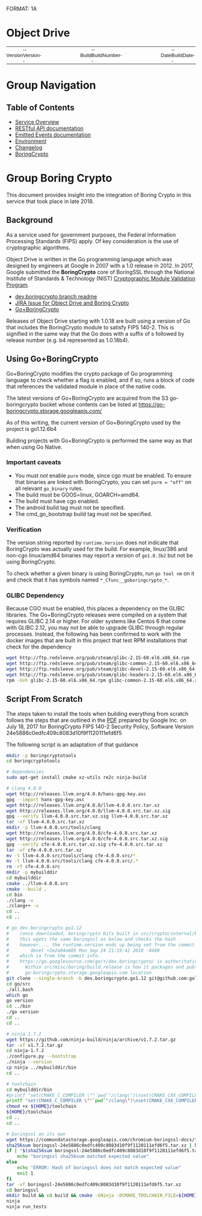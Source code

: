 
FORMAT: 1A

# Object Drive

<table style="width:100%;border:0px;padding:0px;border-spacing:0;border-collapse:collapse;font-family:Helvetica;font-size:10pt;vertical-align:center;"><tbody><tr><td style="padding:0px;font-size:10pt;">Version</td><td style="padding:0px;font-size:10pt;">--Version--</td><td style="width:20%;font-size:8pt;"> </td><td style="padding:0px;font-size:10pt;">Build</td><td style="padding:0px;font-size:10pt;">--BuildNumber--</td><td style="width:20%;font-size:8pt;"></td><td style="padding:0px;font-size:10pt;">Date</td><td style="padding:0px;font-size:10pt;">--BuildDate--</td></tr></tbody></table>

# Group Navigation

## Table of Contents

+ [Service Overview](../../)
+ [RESTful API documentation](rest.html)
+ [Emitted Events documentation](events.html)
+ [Environment](environment.html)
+ [Changelog](changelog.html)
+ [BoringCrypto](boringcrypto.html)

# Group Boring Crypto

This document provides insight into the integration of Boring Crypto in this service that took place in late 2018.

## Background

As a service used for government purposes, the Federal Information Processing Standards (FIPS)
apply. Of key consideration is the use of cryptographic algorithms.  

Object Drive is written in the Go programming language which was designed by engineers at Google in 2007 with a 1.0 release in 2012. In 2017, Google submitted the __BoringCrypto__ core of BoringSSL through the National Institute of Standards & Technology (NIST) [Cryptographic
Module Validation Program](https://csrc.nist.gov/Projects/cryptographic-module-validation-program/Standards). 

* [dev.boringcrypto branch readme](https://go.googlesource.com/go/+/refs/heads/dev.boringcrypto.go1.12/README.boringcrypto.md)
* [JIRA Issue for Object Drive and Boring Crypto](https://jira.di2e.net/browse/DIMEODS-1144)
* [Go+BoringCrypto](https://go.googlesource.com/go/+/refs/heads/dev.boringcrypto.go1.12/misc/boring/)

Releases of Object Drive starting with 1.0.18 are built using a version of Go that includes the BoringCrypto module to satisfy FIPS 140-2.  This is signified in the same way that the Go does with a suffix of `b` followed by release number (e.g. b4 represented as 1.0.18b4).


## Using Go+BoringCrypto

Go+BoringCrypto modifies the crypto package of Go programming language to check whether a flag is enabled, and if so, runs a block of code that references the validated module in place of the native code.

The latest versions of Go+BoringCrypto are acquired from the S3 go-boringcrypto bucket whose contents can be listed at https://go-boringcrypto.storage.googleapis.com/

As of this writing, the current version of Go+BoringCrypto used by the project is go1.12.6b4

Building projects with Go+BoringCrypto is performed the same way as that when using Go Native.

### Important caveats

- You must *not* enable `pure` mode, since cgo must be enabled. To ensure that binaries are linked with BoringCrypto, you can set `pure = "off"` on all relevant `go_binary` rules.
- The build must be GOOS=linux, GOARCH=amd64.
- The build must have cgo enabled.
- The android build tag must not be specified.
- The cmd_go_bootstrap build tag must not be specified.

### Verification

The version string reported by `runtime.Version` does not indicate that BoringCrypto
was actually used for the build. For example, linux/386 and non-cgo linux/amd64 binaries
may report a version of `go1.8.3b2` but not be using BoringCrypto.

To check whether a given binary is using BoringCrypto, run `go tool nm` on it and check
that it has symbols named `*_Cfunc__goboringcrypto_*`.

### GLIBC Dependency

Because CGO must be enabled, this places a dependency on the GLIBC libraries. The Go+BoringCrypto releases were compiled on a system that requires GLIBC 2.14 or higher.  For older systems like Centos 6 that come with GLIBC 2.12, you may not be able to upgrade GLIBC through regular processes. Instead, the following has been confirmed to work with the docker images that are built in this project that test RPM installations that check for the dependency

```bash
wget http://ftp.redsleeve.org/pub/steam/glibc-2.15-60.el6.x86_64.rpm
wget http://ftp.redsleeve.org/pub/steam/glibc-common-2.15-60.el6.x86_64.rpm
wget http://ftp.redsleeve.org/pub/steam/glibc-devel-2.15-60.el6.x86_64.rpm
wget http://ftp.redsleeve.org/pub/steam/glibc-headers-2.15-60.el6.x86_64.rpm
rpm -Uvh glibc-2.15-60.el6.x86_64.rpm glibc-common-2.15-60.el6.x86_64.rpm glibc-devel-2.15-60.el6.x86_64.rpm glibc-headers-2.15-60.el6.x86_64.rpm
```

## Script From Scratch

The steps taken to install the tools when building everything from scratch
follows the steps that are outlined in the [PDF](https://csrc.nist.gov/CSRC/media/projects/cryptographic-module-validation-program/documents/security-policies/140sp2964.pdf) prepared by Google Inc. on
July 18, 2017 for BoringCrypto FIPS 140-2 Security Policy, Software Version
24e5886c0edfc409c8083d10f9f1120111efd6f5

The following script is an adaptation of that guidance

```bash
mkdir -p boringcryptotools
cd boringcryptotools

# dependencies
sudo apt-get install cmake xz-utils re2c ninja-build

# clang 4.0.0
wget http://releases.llvm.org/4.0.0/hans-gpg-key.asc
gpg --import hans-gpg-key.asc
wget http://releases.llvm.org/4.0.0/llvm-4.0.0.src.tar.xz
wget http://releases.llvm.org/4.0.0/llvm-4.0.0.src.tar.xz.sig
gpg --verify llvm-4.0.0.src.tar.xz.sig llvm-4.0.0.src.tar.xz
tar -xf llvm-4.0.0.src.tar.xz
mkdir -p llvm-4.0.0.src/tools/clang
wget http://releases.llvm.org/4.0.0/cfe-4.0.0.src.tar.xz
wget http://releases.llvm.org/4.0.0/cfe-4.0.0.src.tar.xz.sig
gpg --verify cfe-4.0.0.src.tar.xz.sig cfe-4.0.0.src.tar.xz
tar -xf cfe-4.0.0.src.tar.xz
mv -t llvm-4.0.0.src/tools/clang cfe-4.0.0.src/*
mv -t llvm-4.0.0.src/tools/clang cfe-4.0.0.src/.*
rm -rf cfe-4.0.0.src
mkdir -p mybuilddir
cd mybuilddir
cmake ../llvm-4.0.0.src
cmake --build .
cd bin
./clang -v
./clang++ -v
cd ..
cd ..

# go dev.boringcrypto.go1.12 
#    (once downloaded, boringcrypto bits built in src/crypto/internal/boring/build/build.sh)
#    this wgets the same boringssl as below and checks the hash
#    however.... the runtime.version ends up being set from the commit hash like so:   
#        devel +2e2a04a605 Mon Sep 24 21:19:42 2018 -0400
#    which is from the commit info. 
#    https://go.googlesource.com/go/+/dev.boringcrypto/ is authoritative for source
#      Within src/misc/boring/build.release is how it packages and publishes to the
#      go-boringcrypto.storage.googleapis.com location
git clone --single-branch -b dev.boringcrypto.go1.12 git@github.com:golang/go.git
cd go/src
./all.bash
which go
go version
cd ../bin 
./go version
cd ..
cd ..

# ninja 1.7.2
wget https://github.com/ninja-build/ninja/archive/v1.7.2.tar.gz
tar -xf v1.7.2.tar.gz
cd ninja-1.7.2
./configure.py --bootstrap
./ninja --version
cp ninja ../mybuilddir/bin
cd ..

# toolchain
cd mybuilddir/bin
#printf "set(CMAKE_C_COMPILER \""`pwd`"/clang\")\nset(CMAKE_CXX_COMPILER \""`pwd`"/clang++\")\nset(CMAKE_MAKE_PROGRAM \""`pwd`"/ninja\")\n" >> ${HOME}/toolchain
printf "set(CMAKE_C_COMPILER \""`pwd`"/clang\")\nset(CMAKE_CXX_COMPILER \""`pwd`"/clang++\")\n" >> ${HOME}/toolchain
chmod +x ${HOME}/toolchain
${HOME}/toolchain
cd ..
cd ..

# boringssl on its own
wget https://commondatastorage.googleapis.com/chromium-boringssl-docs/fips/boringssl-24e5886c0edfc409c8083d10f9f1120111efd6f5.tar.xz
sha256sum boringssl-24e5886c0edfc409c8083d10f9f1120111efd6f5.tar.xz | head -c 64
if [ "$(sha256sum boringssl-24e5886c0edfc409c8083d10f9f1120111efd6f5.tar.xz | head -C 64)" = "15a65d676eeae27618e231183a1ce9804fc9c91bcc3abf5f6ca35216c02bf4da" ]; then
    echo "boringssl sha256sum matched expected value"
else
    echo "ERROR: Hash of boringssl does not match expected value"
    exit 1
fi
tar -xf boringssl-24e5886c0edfc409c8083d10f9f1120111efd6f5.tar.xz
cd boringssl
mkdir build && cd build && cmake -GNinja -DCMAKE_TOOLCHAIN_FILE=${HOME}/toolchain -DFIPS=1 -DCMAKE_BUILD_TYPE=Release ..
ninja
ninja run_tests
```


